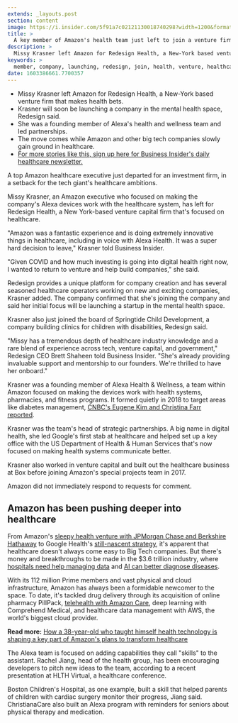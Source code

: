 ```yaml
--- 
extends: _layouts.post 
section: content 
image: https://i.insider.com/5f91a7c02121130018740298?width=1200&format=jpeg 
title: > 
  A key member of Amazon's health team just left to join a venture firm that's launching a mental-health-focused startup 
description: > 
  Missy Krasner left Amazon for Redesign Health, a New-York based venture firm that makes health bets.A top Amazon healthcare executive just departed for an investment firm, in a setback for the tech giant's healthcare ambitions.Missy Krasner, an Amazon executive who focused on making the company's Alexa devices work with the healthcare system, has left for Redesign Health, a New York-based venture capital firm that's focused on healthcare."Amazon was a fantastic experience and is doing extremely innovative things in healthcare, including in voice with Alexa Health.Krasner was a founding member of Alexa Health & Wellness, a team within Amazon focused on making the devices work with health systems, pharmacies, and fitness programs. 
keywords: > 
  member, company, launching, redesign, join, health, venture, healthcare, amazon, startup, focused, tech, key, alexa, team, mentalhealthfocused, left, thats 
date: 1603386661.7700357 
--- 
```

<div><ul class="summary-list">
<li>Missy Krasner left Amazon for Redesign Health, a New-York based venture firm that makes health bets.</li>
<li>Krasner will soon be launching a company in the mental health space, Redesign said.</li>
<li>She was a founding member of Alexa's health and wellness team and led partnerships.</li>
<li>The move comes while Amazon and other big tech companies slowly gain ground in healthcare.</li>
<li><a href="http://newsletter.businessinsider.com/join/4np/newsletter.businessinsider.com/join/4np/insider-healthcare">For more stories like this, sign up here for Business Insider's daily healthcare newsletter.</a></li>
</ul>
<p id="gpt-post-healthcare-mobile_in_post_ad-fluid-1" class="ad ad-wrapper fluid in-post only-mobile"></p>

<p id="gpt-post-healthcare-desktop_in_post_ad-fluid-1" class="ad ad-wrapper fluid in-post only-desktop"></p>
<p>A top Amazon healthcare executive just departed for an investment firm, in a setback for the tech giant's healthcare ambitions.</p><p>Missy Krasner, an Amazon executive who focused on making the company's Alexa devices work with the healthcare system, has left for Redesign Health, a New York-based venture capital firm that's focused on healthcare.</p><p>"Amazon was a fantastic experience and is doing extremely innovative things in healthcare, including in voice with Alexa Health. It was a super hard decision to leave," Krasner told Business Insider.</p><p>"Given COVID and how much investing is going into digital health right now, I wanted to return to venture and help build companies," she said.</p><p>Redesign provides a unique platform for company creation and has several seasoned healthcare operators working on new and exciting companies, Krasner added. The company confirmed that she's joining the company and said her initial focus will be launching a startup in the mental health space.</p><p>Krasner also just joined the board of Springtide Child Development, a company building clinics for children with disabilities, Redesign said.</p><p>"Missy has a tremendous depth of healthcare industry knowledge and a rare blend of experience across tech, venture capital, and government," Redesign CEO Brett Shaheen told Business Insider. "She's already providing invaluable support and mentorship to our founders. We're thrilled to have her onboard."&#160;</p><p>Krasner was a founding member of Alexa Health &amp; Wellness, a team within Amazon focused on making the devices work with health systems, pharmacies, and fitness programs. It formed quietly in 2018 to target areas like diabetes management, <a href="https://www.cnbc.com/2018/05/10/amazon-is-building-a-health-and-wellness-team-within-alexa.html">CNBC's Eugene Kim and Christina Farr reported</a>.&#160;</p>
<p id="gpt-post-healthcare-mobile_in_post_ad-fluid-2" class="ad ad-wrapper fluid in-post only-mobile"></p>

<p id="gpt-post-healthcare-desktop_in_post_ad-fluid-2" class="ad ad-wrapper fluid in-post only-desktop"></p>
<p>Krasner was the team's head of strategic partnerships. A big name in digital health, she led Google's first stab at healthcare and helped set up a key office with the US Department of Health &amp; Human Services that's now focused on making health systems communicate better.</p><p>Krasner also worked in venture capital and built out the healthcare business at Box before joining Amazon's special projects team in 2017.&#160;</p><p>Amazon did not immediately respond to requests for comment.&#160;</p><h2>Amazon has been pushing deeper into healthcare</h2><p>From Amazon's <a href="https://www.theinformation.com/articles/whats-ailing-an-amazon-health-venture">sleepy health venture with JPMorgan Chase and Berkshire Hathaway</a> to Google Health's <a href="https://www.businessinsider.com/google-health-strategy-identity-alphabet-flux-2020-9">still-nascent strategy</a>, it's apparent that healthcare doesn't always come easy to Big Tech companies. But there's money and breakthroughs to be made in the $3.6 trillion industry, where <a href="https://www.businessinsider.com/coronavirus-pushed-amazon-microsoft-and-google-deeper-into-healthcare-2020-7">hospitals need help managing data</a> and <a href="https://www.businessinsider.com/meet-the-37-year-old-in-charge-of-google-healths-biggest-bet-2020-10">AI can better diagnose diseases</a>.</p><p>With its 112 million Prime members and vast physical and cloud infrastructure, Amazon has always been a formidable newcomer to the space. To date, it's tackled drug delivery through its acquisition of online pharmacy PillPack, <a href="https://www.businessinsider.com/meet-erik-cardenas-amazon-cares-self-taught-tech-leader-2020-9">telehealth with Amazon Care</a>, deep learning with Comprehend Medical, and healthcare data management with AWS, the world's biggest cloud provider.</p><p><strong>Read more:</strong> <a href="https://www.businessinsider.com/meet-erik-cardenas-amazon-cares-self-taught-tech-leader-2020-9">How a 38-year-old who taught himself health technology is shaping a key part of Amazon's plans to transform healthcare</a></p><p>The Alexa team is focused on adding capabilities they call "skills" to the assistant. Rachel Jiang, head of the health group, has been encouraging developers to pitch new ideas to the team, according to a recent presentation at HLTH Virtual, a healthcare conference.</p><p>Boston Children's Hospital, as one example, built a skill that helped parents of children with cardiac surgery monitor their progress, Jiang said. ChristianaCare also built an Alexa program with reminders for seniors about physical therapy and medication.&#160;</p>
                  </div>